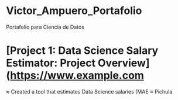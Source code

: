 # Victor_Ampuero_Portafolio
Portafolio para Ciencia de Datos

# [Project 1: Data Science Salary Estimator: Project Overview] (https://www.example.com
≈ Created a tool that estimates Data Science salaries (MAE 
≈ Pichula
